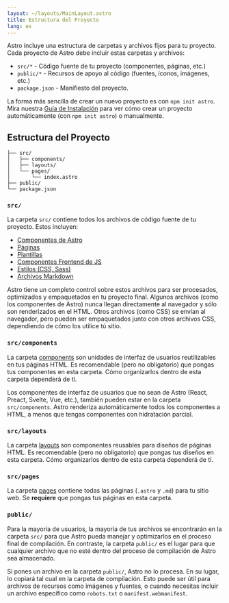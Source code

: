 ```yaml
---
layout: ~/layouts/MainLayout.astro
title: Estructura del Proyecto
lang: es
---
```


Astro incluye una estructura de carpetas y archivos fijos para tu proyecto. Cada proyecto de Astro debe incluir estas carpetas y archivos:

- `src/*` - Código fuente de tu proyecto (componentes, páginas, etc.)
- `public/*` - Recursos de apoyo al código (fuentes, íconos, imágenes, etc.)
- `package.json` - Manifiesto del proyecto.

La forma más sencilla de crear un nuevo proyecto es con `npm init astro`. Mira nuestra [Guía de Instalación](/quick-start) para ver cómo crear un proyecto automáticamente (con `npm init astro`) o manualmente.

## Estructura del Proyecto

```
├── src/
│   ├── components/
│   ├── layouts/
│   └── pages/
│       └── index.astro
├── public/
└── package.json
```

### `src/`

La carpeta `src/` contiene todos los archivos de código fuente de tu proyecto. Estos incluyen:

- [Componentes de Astro](/core-concepts/astro-components)
- [Páginas](/core-concepts/astro-pages)
- [Plantillas](/core-concepts/layouts)
- [Componentes Frontend de JS](/core-concepts/component-hydration)
- [Estilos (CSS, Sass)](/guides/styling)
- [Archivos Markdown](/guides/markdown-content)

Astro tiene un completo control sobre estos archivos para ser procesados, optimizados y empaquetados en tu proyecto final. Algunos archivos (como los componentes de Astro) nunca llegan directamente al navegador y sólo son renderizados en el HTML. Otros archivos (como CSS) se envían al navegador, pero pueden ser empaquetados junto con otros archivos CSS, dependiendo de cómo los utilice tú sitio.

### `src/components`

La carpeta [components](/core-concepts/astro-components) son unidades de interfaz de usuarios reutilizables en tus páginas HTML. Es recomendable (pero no obligatorio) que pongas tus componentes en esta carpeta. Cómo organizarlos dentro de esta carpeta dependerá de tí.

Los componentes de interfaz de usuarios que no sean de Astro (React, Preact, Svelte, Vue, etc.), también pueden estar en la carpeta `src/components`. Astro renderiza automáticamente todos los componentes a HTML, a menos que tengas componentes con hidratación parcial.

### `src/layouts`

La carpeta [layouts](/core-concepts/layouts) son componentes reusables para diseños de páginas HTML. Es recomendable (pero no obligatorio) que pongas tus diseños en esta carpeta. Cómo organizarlos dentro de esta carpeta dependerá de tí.

### `src/pages`


La carpeta [pages](/core-concepts/astro-pages) contiene todas las páginas (`.astro` y `.md`) para tu sitio web. Se **requiere** que pongas tus páginas en esta carpeta.

### `public/`

Para la mayoría de usuarios, la mayoría de tus archivos se encontrarán en la carpeta `src/` para que Astro pueda manejar y optimizarlos en el proceso final de compilación. En contraste, la carpeta `public/` es el lugar para que cualquier archivo que no esté dentro del proceso de compilación de Astro sea almacenado.

Si pones un archivo en la carpeta `public/`, Astro no lo procesa. En su lugar, lo copiará tal cual en la carpeta de compilación. Esto puede ser útil para archivos de recursos como imágenes y fuentes, o cuando necesitas incluir un archivo específico como `robots.txt` o `manifest.webmanifest`.
